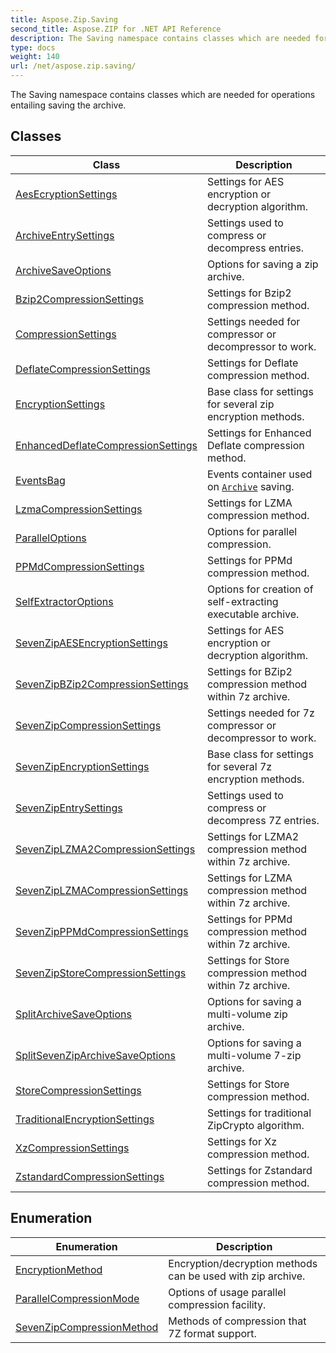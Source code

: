 ```yaml
---
title: Aspose.Zip.Saving
second_title: Aspose.ZIP for .NET API Reference
description: The Saving namespace contains classes which are needed for operations entailing saving the archive
type: docs
weight: 140
url: /net/aspose.zip.saving/
---
```

The Saving namespace contains classes which are needed for operations entailing saving the archive.

## Classes

| Class | Description |
| --- | --- |
| [AesEcryptionSettings](./aesecryptionsettings/) | Settings for AES encryption or decryption algorithm. |
| [ArchiveEntrySettings](./archiveentrysettings/) | Settings used to compress or decompress entries. |
| [ArchiveSaveOptions](./archivesaveoptions/) | Options for saving a zip archive. |
| [Bzip2CompressionSettings](./bzip2compressionsettings/) | Settings for Bzip2 compression method. |
| [CompressionSettings](./compressionsettings/) | Settings needed for compressor or decompressor to work. |
| [DeflateCompressionSettings](./deflatecompressionsettings/) | Settings for Deflate compression method. |
| [EncryptionSettings](./encryptionsettings/) | Base class for settings for several zip encryption methods. |
| [EnhancedDeflateCompressionSettings](./enhanceddeflatecompressionsettings/) | Settings for Enhanced Deflate compression method. |
| [EventsBag](./eventsbag/) | Events container used on [`Archive`](../aspose.zip/archive/) saving. |
| [LzmaCompressionSettings](./lzmacompressionsettings/) | Settings for LZMA compression method. |
| [ParallelOptions](./paralleloptions/) | Options for parallel compression. |
| [PPMdCompressionSettings](./ppmdcompressionsettings/) | Settings for PPMd compression method. |
| [SelfExtractorOptions](./selfextractoroptions/) | Options for creation of self-extracting executable archive. |
| [SevenZipAESEncryptionSettings](./sevenzipaesencryptionsettings/) | Settings for AES encryption or decryption algorithm. |
| [SevenZipBZip2CompressionSettings](./sevenzipbzip2compressionsettings/) | Settings for BZip2 compression method within 7z archive. |
| [SevenZipCompressionSettings](./sevenzipcompressionsettings/) | Settings needed for 7z compressor or decompressor to work. |
| [SevenZipEncryptionSettings](./sevenzipencryptionsettings/) | Base class for settings for several 7z encryption methods. |
| [SevenZipEntrySettings](./sevenzipentrysettings/) | Settings used to compress or decompress 7Z entries. |
| [SevenZipLZMA2CompressionSettings](./sevenziplzma2compressionsettings/) | Settings for LZMA2 compression method within 7z archive. |
| [SevenZipLZMACompressionSettings](./sevenziplzmacompressionsettings/) | Settings for LZMA compression method within 7z archive. |
| [SevenZipPPMdCompressionSettings](./sevenzipppmdcompressionsettings/) | Settings for PPMd compression method within 7z archive. |
| [SevenZipStoreCompressionSettings](./sevenzipstorecompressionsettings/) | Settings for Store compression method within 7z archive. |
| [SplitArchiveSaveOptions](./splitarchivesaveoptions/) | Options for saving a multi-volume zip archive. |
| [SplitSevenZipArchiveSaveOptions](./splitsevenziparchivesaveoptions/) | Options for saving a multi-volume 7-zip archive. |
| [StoreCompressionSettings](./storecompressionsettings/) | Settings for Store compression method. |
| [TraditionalEncryptionSettings](./traditionalencryptionsettings/) | Settings for traditional ZipCrypto algorithm. |
| [XzCompressionSettings](./xzcompressionsettings/) | Settings for Xz compression method. |
| [ZstandardCompressionSettings](./zstandardcompressionsettings/) | Settings for Zstandard compression method. |
## Enumeration

| Enumeration | Description |
| --- | --- |
| [EncryptionMethod](./encryptionmethod/) | Encryption/decryption methods can be used with zip archive. |
| [ParallelCompressionMode](./parallelcompressionmode/) | Options of usage parallel compression facility. |
| [SevenZipCompressionMethod](./sevenzipcompressionmethod/) | Methods of compression that 7Z format support. |



